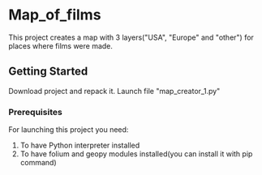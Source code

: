 # Map_of_films
This project creates a map with 3 layers("USA", "Europe" and "other") for places where films were made.
## Getting Started
Download project and repack it. Launch file "map_creator_1.py"
### Prerequisites
For launching this project you need:
1) To have Python interpreter installed
2) To have folium and geopy modules installed(you can install it with pip command)

